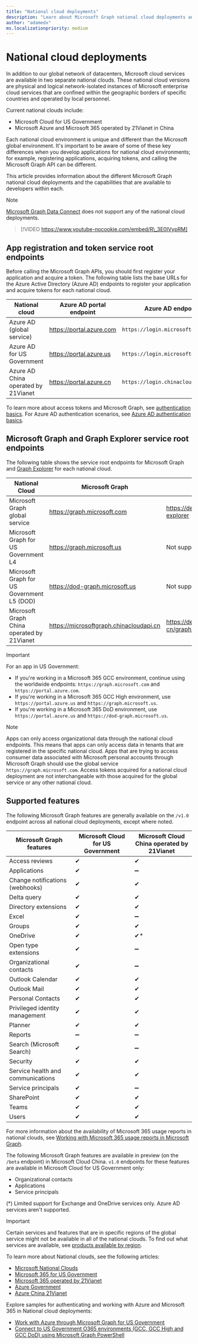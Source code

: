 ```yaml
---
title: "National cloud deployments"
description: "Learn about Microsoft Graph national cloud deployments and the capabilities that are available to developers within each."
author: "adamedx"
ms.localizationpriority: medium
---
```


# National cloud deployments

In addition to our global network of datacenters, Microsoft cloud services are available in two separate national clouds. These national cloud versions are physical and logical network-isolated instances of Microsoft enterprise cloud services that are confined within the geographic borders of specific countries and operated by local personnel.

Current national clouds include:

+ Microsoft Cloud for US Government
+ Microsoft Azure and Microsoft 365 operated by 21Vianet in China

Each national cloud environment is unique and different than the Microsoft global environment. It's important to be aware of some of these key differences when you develop applications for national cloud environments; for example, registering applications, acquiring tokens, and calling the Microsoft Graph API can be different.

This article provides information about the different Microsoft Graph national cloud deployments and the capabilities that are available to developers within each.

> [!NOTE]
> [Microsoft Graph Data Connect](./data-connect-concept-overview.md) does not support any of the national cloud deployments.

> [!VIDEO https://www.youtube-nocookie.com/embed/R\_3E0IVypRM]

## App registration and token service root endpoints

Before calling the Microsoft Graph APIs, you should first register your application and acquire a token. The following table lists the base URLs for the Azure Active Directory (Azure AD) endpoints to register your application and acquire tokens for each national cloud.

| National cloud | Azure AD portal endpoint | Azure AD endpoint |
| -------------- | ------------------------ | ----------------- |
| Azure AD (global service) | https://portal.azure.com | `https://login.microsoftonline.com` |
| Azure AD for US Government | https://portal.azure.us | `https://login.microsoftonline.us` |
| Azure AD China operated by 21Vianet | https://portal.azure.cn | `https://login.chinacloudapi.cn` |

To learn more about access tokens and Microsoft Graph, see [authentication basics](./auth/auth-concepts.md). For Azure AD authentication scenarios, see [Azure AD authentication basics](/azure/active-directory/develop/authentication-scenarios).

## Microsoft Graph and Graph Explorer service root endpoints

The following table shows the service root endpoints for Microsoft Graph and [Graph Explorer](https://developer.microsoft.com/graph/graph-explorer) for each national cloud.

| National Cloud | Microsoft Graph | Graph Explorer |
| -------------- | --------------- | -------------- |
| Microsoft Graph global service | https://graph.microsoft.com | https://developer.microsoft.com/graph/graph-explorer |
| Microsoft Graph for US Government L4 | https://graph.microsoft.us | Not supported. |
| Microsoft Graph for US Government L5 (DOD) | https://dod-graph.microsoft.us | Not supported. |
| Microsoft Graph China operated by 21Vianet | https://microsoftgraph.chinacloudapi.cn | https://developer.microsoft.com/zh-cn/graph/graph-explorer-china |

> [!IMPORTANT]
> For an app in US Government:
>
> * If you're working in a Microsoft 365 GCC environment, continue using the worldwide endpoints: `https://graph.microsoft.com` and `https://portal.azure.com`.
> * If you're working in a Microsoft 365 GCC High environment, use `https://portal.azure.us` and `https://graph.microsoft.us`.
> * If you're working in a Microsoft 365 DoD environment, use `https://portal.azure.us` and `https://dod-graph.microsoft.us`.

> [!NOTE]
> Apps can only access organizational data through the national cloud endpoints. This means that apps can only access data in tenants that are registered in the specific national cloud. Apps that are trying to access consumer data associated with Microsoft personal accounts through Microsoft Graph should use the global service `https://graph.microsoft.com`. Access tokens acquired for a national cloud deployment are not interchangeable with those acquired for the global service or any other national cloud.

## Supported features

The following Microsoft Graph features are generally available on the `/v1.0` endpoint across all national cloud deployments, except where noted.

| Microsoft Graph features          | Microsoft Cloud for US Government | Microsoft Cloud China operated by 21Vianet |
|-----------------------------------|-----------------------------------|--------------------------------------------|
| Access reviews                    | ✔                                | ✔                                          |
| Applications                      | ✔                                | ➖                                          |
| Change notifications (webhooks)   | ✔                                | ✔                                          |
| Delta query                       | ✔                                | ✔                                          |
| Directory extensions              | ✔                                | ✔                                          |
| Excel                             | ✔                                | ➖                                          |
| Groups                            | ✔                                | ✔                                          |
| OneDrive                          | ✔                                | ✔\*                                        |
| Open type extensions              | ✔                                | ➖                                          |
| Organizational contacts           | ✔                                | ➖                                          |
| Outlook Calendar                  | ✔                                | ✔                                          |
| Outlook Mail                      | ✔                                | ✔                                          |
| Personal Contacts                 | ✔                                | ✔                                          |
| Privileged identity management    | ✔                                | ✔                                          |
| Planner                           | ✔                                | ✔                                          |
| Reports                           | ➖                                | ➖                                          |
| Search (Microsoft Search)         | ✔                                | ➖                                          |
| Security                          | ✔                                | ✔                                          |
| Service health and communications | ✔                                | ✔                                          |
| Service principals                | ✔                                | ➖                                         |
| SharePoint                        | ✔                                | ✔                                          |
| Teams                             | ✔                                | ✔                                          |
| Users                             | ✔                                | ✔                                          |

For more information about the availability of Microsoft 365 usage reports in national clouds, see [Working with Microsoft 365 usage reports in Microsoft Graph](/graph/api/resources/report).

The following Microsoft Graph features are available in preview (on the `/beta` endpoint) in Microsoft Cloud China. `v1.0` endpoints for these features are available in Microsoft Cloud for US Government only:

* Organizational contacts
* Applications
* Service principals

(\*) Limited support for Exchange and OneDrive services only. Azure AD services aren't supported.

> [!IMPORTANT]
> Certain services and features that are in specific regions of the global service might not be available in all of the national clouds. To find out what services are available, see [products available by region](https://azure.microsoft.com/global-infrastructure/services/?products=all&regions=usgov-non-regional,us-dod-central,us-dod-east,usgov-arizona,usgov-iowa,usgov-texas,usgov-virginia,china-non-regional,china-east,china-east-2,china-north,china-north-2,germany-non-regional,germany-central,germany-northeast).

To learn more about National clouds, see the following articles:

+ [Microsoft National Clouds](https://www.microsoft.com/TrustCenter/CloudServices/NationalCloud)
+ [Microsoft 365 for US Government](/office365/servicedescriptions/office-365-platform-service-description/office-365-us-government/office-365-us-government)
+ [Microsoft 365 operated by 21Vianet](/office365/servicedescriptions/office-365-platform-service-description/office-365-operated-by-21vianet)
+ [Azure Government](https://azure.microsoft.com/global-infrastructure/government/)
+ [Azure China 21Vianet](/azure/china/)

Explore samples for authenticating and working with Azure and Microsoft 365 in National cloud deployments:

+ [Work with Azure through Microsoft Graph for US Government](https://github.com/SteveWinward/Azure-Samples/blob/master/AAD/SampleAadToken_AzureForGovernment.ps1)
+ [Connect to US Government O365 environments (GCC, GCC High and GCC DoD) using Microsoft Graph PowerShell](https://github.com/microsoft/Federal-Business-Applications/tree/main/demos/powershell-gov-samples#microsoft-graph-powershell)
